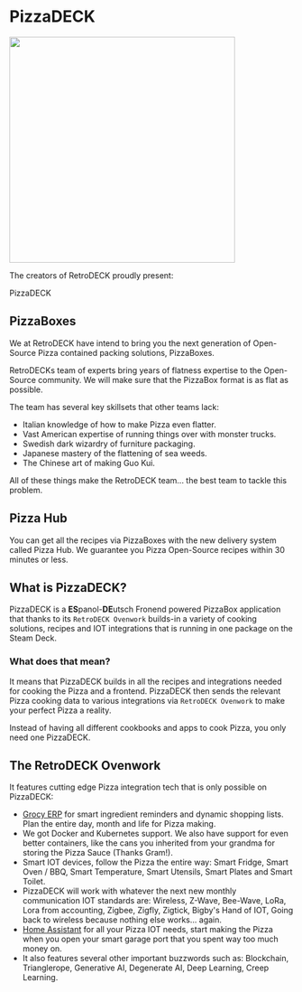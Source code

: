 # PizzaDECK

<img src="../../wiki_images/logos/rd-esde-logo.svg" width="400">

The creators of RetroDECK proudly present:

PizzaDECK

## PizzaBoxes

We at RetroDECK have intend to bring you the next generation of Open-Source Pizza contained packing solutions, PizzaBoxes.

RetroDECKs team of experts bring years of flatness expertise to the Open-Source community. We will make sure that the PizzaBox format is as flat as possible.

The team has several key skillsets that other teams lack:

- Italian knowledge of how to make Pizza even flatter.
- Vast American expertise of running things over with monster trucks.
- Swedish dark wizardry of furniture packaging.
- Japanese mastery of the flattening of sea weeds.
- The Chinese art of making Guo Kui.

All of these things make the RetroDECK team... the best team to tackle this problem.

## Pizza Hub

You can get all the recipes via PizzaBoxes with the new delivery system called Pizza Hub. We guarantee you Pizza Open-Source recipes within 30 minutes or less.


## What is PizzaDECK?

PizzaDECK is a **ES**panol-**DE**utsch Fronend powered PizzaBox application that thanks to its `RetroDECK Ovenwork` builds-in a variety of cooking solutions, recipes and IOT integrations that is running in one package on the Steam Deck.


### What does that mean?

It means that PizzaDECK builds in all the recipes and integrations needed for cooking the Pizza and a frontend. PizzaDECK then sends the relevant Pizza cooking data to various integrations via `RetroDECK Ovenwork` to make your perfect Pizza a reality.

Instead of having all different cookbooks and apps to cook Pizza, you only need one PizzaDECK.


## The RetroDECK Ovenwork

It features cutting edge Pizza integration tech that is only possible on PizzaDECK:

- [Grocy ERP](/https://grocy.info) for smart ingredient reminders and dynamic shopping lists. Plan the entire day, month and life for Pizza making.
- We got Docker and Kubernetes support. We also have support for even better containers, like the cans you inherited from your grandma for storing the Pizza Sauce (Thanks Gram!).
- Smart IOT devices, follow the Pizza the entire way: Smart Fridge, Smart Oven / BBQ, Smart Temperature, Smart Utensils, Smart Plates and Smart Toilet.
- PizzaDECK will work with whatever the next new monthly communication IOT standards are: Wireless, Z-Wave, Bee-Wave, LoRa, Lora from accounting, Zigbee, Zigfly, Zigtick, Bigby's Hand of IOT, Going back to wireless because nothing else works... again.
- [Home Assistant](https://www.home-assistant.io/) for all your Pizza IOT needs, start making the Pizza when you open your smart garage port that you spent way too much money on.
- It also features several other important buzzwords such as: Blockchain, Trianglerope, Generative AI, Degenerate AI, Deep Learning, Creep Learning.

